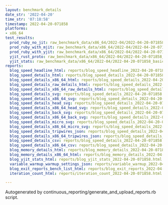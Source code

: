 ```yaml
---
layout: benchmark_details
date_str: '2022-04-20'
time_str: '07:18:58'
timestamp: 2022-04-20-071858
platforms:
- x86_64
test_results:
  prod_ruby_no_jit: raw_benchmark_data/x86_64/2022-04/2022-04-20-071858_basic_benchmark_prod_ruby_no_jit.json
  prod_ruby_with_mjit: raw_benchmark_data/x86_64/2022-04/2022-04-20-071858_basic_benchmark_prod_ruby_with_mjit.json
  prod_ruby_with_yjit: raw_benchmark_data/x86_64/2022-04/2022-04-20-071858_basic_benchmark_prod_ruby_with_yjit.json
  yjit_rust_proto: raw_benchmark_data/x86_64/2022-04/2022-04-20-071858_basic_benchmark_yjit_rust_proto.json
  yjit_stats: raw_benchmark_data/x86_64/2022-04/2022-04-20-071858_basic_benchmark_yjit_stats.json
reports:
  blog_speed_headline_html: reports/blog_speed_headline_2022-04-20-071858.html
  blog_speed_details_html: reports/blog_speed_details_2022-04-20-071858.html
  blog_speed_details_x86_64_html: reports/blog_speed_details_2022-04-20-071858.x86_64.html
  blog_speed_details_raw_details_html: reports/blog_speed_details_2022-04-20-071858.raw_details.html
  blog_speed_details_x86_64_raw_details_html: reports/blog_speed_details_2022-04-20-071858.x86_64.raw_details.html
  blog_speed_details_svg: reports/blog_speed_details_2022-04-20-071858.svg
  blog_speed_details_x86_64_svg: reports/blog_speed_details_2022-04-20-071858.x86_64.svg
  blog_speed_details_head_svg: reports/blog_speed_details_2022-04-20-071858.head.svg
  blog_speed_details_x86_64_head_svg: reports/blog_speed_details_2022-04-20-071858.x86_64.head.svg
  blog_speed_details_back_svg: reports/blog_speed_details_2022-04-20-071858.back.svg
  blog_speed_details_x86_64_back_svg: reports/blog_speed_details_2022-04-20-071858.x86_64.back.svg
  blog_speed_details_micro_svg: reports/blog_speed_details_2022-04-20-071858.micro.svg
  blog_speed_details_x86_64_micro_svg: reports/blog_speed_details_2022-04-20-071858.x86_64.micro.svg
  blog_speed_details_tripwires_json: reports/blog_speed_details_2022-04-20-071858.tripwires.json
  blog_speed_details_x86_64_tripwires_json: reports/blog_speed_details_2022-04-20-071858.x86_64.tripwires.json
  blog_speed_details_csv: reports/blog_speed_details_2022-04-20-071858.csv
  blog_speed_details_x86_64_csv: reports/blog_speed_details_2022-04-20-071858.x86_64.csv
  blog_memory_details_html: reports/blog_memory_details_2022-04-20-071858.html
  blog_memory_details_x86_64_html: reports/blog_memory_details_2022-04-20-071858.x86_64.html
  blog_yjit_stats_html: reports/blog_yjit_stats_2022-04-20-071858.html
  variable_warmup_warmup_settings_json: reports/variable_warmup_2022-04-20-071858.warmup_settings.json
  blog_exit_reports_bench_list_html: reports/blog_exit_reports_2022-04-20-071858.bench_list.html
  iteration_count_html: reports/iteration_count_2022-04-20-071858.html

---
```

Autogenerated by continuous_reporting/generate_and_upload_reports.rb script.

